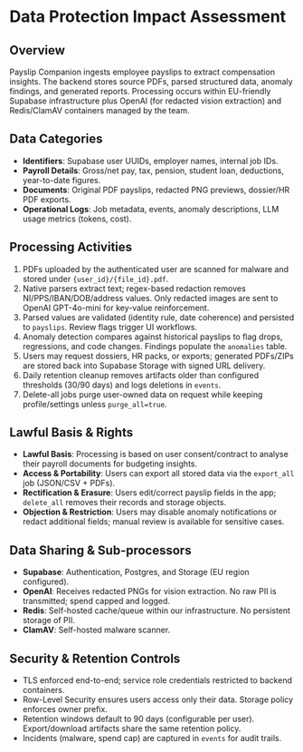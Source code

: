 # Data Protection Impact Assessment

## Overview
Payslip Companion ingests employee payslips to extract compensation insights. The backend stores source PDFs, parsed structured data, anomaly findings, and generated reports. Processing occurs within EU-friendly Supabase infrastructure plus OpenAI (for redacted vision extraction) and Redis/ClamAV containers managed by the team.

## Data Categories
- **Identifiers**: Supabase user UUIDs, employer names, internal job IDs.
- **Payroll Details**: Gross/net pay, tax, pension, student loan, deductions, year-to-date figures.
- **Documents**: Original PDF payslips, redacted PNG previews, dossier/HR PDF exports.
- **Operational Logs**: Job metadata, events, anomaly descriptions, LLM usage metrics (tokens, cost).

## Processing Activities
1. PDFs uploaded by the authenticated user are scanned for malware and stored under `{user_id}/{file_id}.pdf`.
2. Native parsers extract text; regex-based redaction removes NI/PPS/IBAN/DOB/address values. Only redacted images are sent to OpenAI GPT-4o-mini for key-value reinforcement.
3. Parsed values are validated (identity rule, date coherence) and persisted to `payslips`. Review flags trigger UI workflows.
4. Anomaly detection compares against historical payslips to flag drops, regressions, and code changes. Findings populate the `anomalies` table.
5. Users may request dossiers, HR packs, or exports; generated PDFs/ZIPs are stored back into Supabase Storage with signed URL delivery.
6. Daily retention cleanup removes artifacts older than configured thresholds (30/90 days) and logs deletions in `events`.
7. Delete-all jobs purge user-owned data on request while keeping profile/settings unless `purge_all=true`.

## Lawful Basis & Rights
- **Lawful Basis**: Processing is based on user consent/contract to analyse their payroll documents for budgeting insights.
- **Access & Portability**: Users can export all stored data via the `export_all` job (JSON/CSV + PDFs).
- **Rectification & Erasure**: Users edit/correct payslip fields in the app; `delete_all` removes their records and storage objects.
- **Objection & Restriction**: Users may disable anomaly notifications or redact additional fields; manual review is available for sensitive cases.

## Data Sharing & Sub-processors
- **Supabase**: Authentication, Postgres, and Storage (EU region configured).
- **OpenAI**: Receives redacted PNGs for vision extraction. No raw PII is transmitted; spend capped and logged.
- **Redis**: Self-hosted cache/queue within our infrastructure. No persistent storage of PII.
- **ClamAV**: Self-hosted malware scanner.

## Security & Retention Controls
- TLS enforced end-to-end; service role credentials restricted to backend containers.
- Row-Level Security ensures users access only their data. Storage policy enforces owner prefix.
- Retention windows default to 90 days (configurable per user). Export/download artifacts share the same retention policy.
- Incidents (malware, spend cap) are captured in `events` for audit trails.
